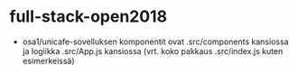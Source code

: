 # full-stack-open2018

* osa1/unicafe-sovelluksen komponentit ovat .src/components kansiossa ja logiikka .src/App.js kansiossa (vrt. koko pakkaus .src/index.js kuten esimerkeissä) 
